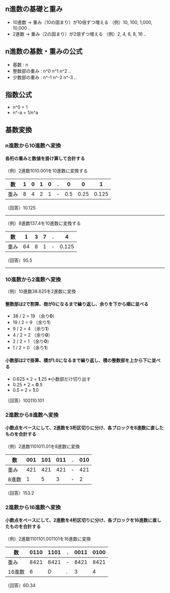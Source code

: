 ## n進数の基礎と重み
* 10進数 → 重み（10の固まり）が10倍ずつ増える （例）10, 100, 1,000, 10,000 ..
* 2進数 → 重み（2の固まり）が2倍ずつ増える （例）2, 4, 6, 8, 16 ..

## n進数の基数・重みの公式
* 基数 : n
* 整数部の重み : n^0  n^1   n^2 ..
* 少数部の重み : n^-1 n^-2  n^-3 ..

## 指数公式
* n^0 = 1
* n^-a = 1/n^a

## 基数変換
### n進数から10進数へ変換
#### 各桁の重みと数値を掛け算して合計する
（例）2進数1010.001を10進数に変換する

| 数 | 1 | 0 | 1 | 0 | . | 0 | 0 | 1 |
|---|---|---|---|---|---|---|---|---|
| 重み | 8 | 4 | 2 | 1 | - | 0.5 | 0.25 | 0.125 |

（回答）10.125
***
（例）8進数137.4を10進数に変換する

| 数 | 1 | 3 | 7 | . | 4 |
|---|---|---|---|---|---|
| 重み | 64 | 8 | 1 | - | 0.125 |

（回答）95.5
***
### 10進数から2進数へ変換

（例）10進数38.625を2進数に変換
#### 整数部は2で割算、商が0になるまで繰り返し、余りを下から順に並べる

* 38 / 2 = 19 （余り**0**）
* 19 / 2 = 9  （余り**1**）
* 9 / 2 = 4 （余り**1**）
* 4 / 2 = 2 （余り**0**）
* 2 / 2 = 1 （余り**0**）
* 1 / 2 = 0 （余り**1**）

#### 小数部は2で掛算、積が1.0になるまで繰り返し、積の整数部を上から下に並べる
* 0.625 * 2 = **1**.25 ※小数部だけ切り出す
* 0.25 * 2 = **0**.5
* 0.5 * 2 = **1**.0

（回答）100110.101

### 2進数から8進数へ変換
#### 小数点をベースにして、2進数を3桁区切りに分け、各ブロックを8進数に直したものを合計する

（例）2進数1101011.01を8進数に変換

| 数 | 001 | 101 | 011 | . | 010 |
|---|---|---|---|---|---|
| 重み | 421 | 421 | 421 | - | 421 |
| 8進数 | 1 | 5 | 3 | - | 2 |

（回答）153.2


### 2進数から16進数へ変換
#### 小数点をベースにして、2進数を4桁区切りに分け、各ブロックを16進数に直したものを合計する

（例）2進数1101101.001101を16進数に変換

| 数 | 0110 | 1101 | . | 0011 | 0100 |
|----|----|----|----|----|----|
| 重み | 8421 | 8421 | - | 8421 | 8421 |
| 16進数 | 6 | D | . | 3 | 4 |

（回答）6D.34

